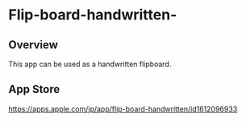 # Flip-board-handwritten-
## Overview
This app can be used as a handwritten flipboard.

## App Store
https://apps.apple.com/jp/app/flip-board-handwritten/id1612096933
